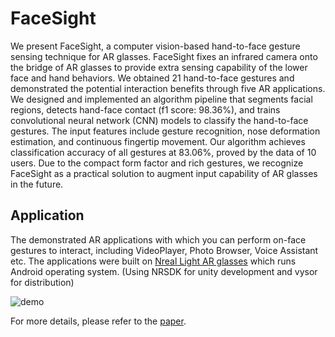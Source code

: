 # FaceSight
We present FaceSight, a computer vision-based hand-to-face gesture sensing technique for AR glasses. FaceSight fixes an infrared camera onto the bridge of AR glasses to provide extra sensing capability of the lower face and hand behaviors. We obtained 21 hand-to-face gestures and demonstrated the potential interaction benefits through five AR applications. We designed and implemented an algorithm pipeline that segments facial regions, detects hand-face contact (f1 score: 98.36\%), and trains convolutional neural network (CNN) models to classify the hand-to-face gestures. The input features include gesture recognition, nose deformation estimation, and continuous fingertip movement. Our algorithm achieves classification accuracy of all gestures at 83.06\%, proved by the data of 10 users. Due to the compact form factor and rich gestures, we recognize FaceSight as a practical solution to augment input capability of AR glasses in the future.


## Application
The demonstrated AR applications with which you can perform on-face gestures to interact, including VideoPlayer, Photo Browser, Voice Assistant etc. The applications were built on [Nreal Light AR glasses](https://www.nreal.ai/light/) which runs Android operating system. (Using NRSDK for unity development and vysor for distribution) 

![demo](./demo.gif)

For more details, please refer to the [paper](https://pi.cs.tsinghua.edu.cn/lab/papers/FaceSight.pdf).


